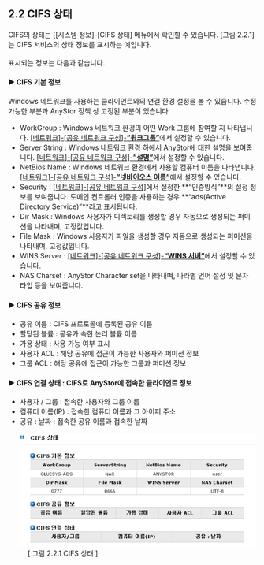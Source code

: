 ## 2.2 CIFS 상태

CIFS의 상태는 [[시스템 정보]-[CIFS 상태] 메뉴에서 확인할 수 있습니다. [그림 2.2.1]는 CIFS 서비스의
상태 정보를 표시하는 예입니다.<br><br>
표시되는 정보는 다음과 같습니다.

#### ▶ CIFS 기본 정보

Windows 네트워크를 사용하는 클라이언트와의 연결 환경 설정을 볼 수 있습니다. 수정 가능한 부분과
AnyStor 정책 상 고정된 부분이 있습니다.

* WorkGroup : Windows 네트워크 환경의 어떤 Work 그룹에 참여할 지 나타냅니다. [[네트워크]-[공유 네트워크 구성]-**”워크그룹”**](#43-공유-네트워크-구성)에서 설정할 수 있습니다.
* Server String : Windows 네트워크 환경 하에서 AnyStor에 대한 설명을 보여줍니다. [[네트워크]-[공유 네트워크 구성]-**”설명”**](#43-공유-네트워크-구성)에서 설정할 수 있습니다.
* NetBios Name : Windows 네트워크 환경에서 사용할 컴퓨터 이름을 나타냅니다. [[네트워크]-[공유 네트워크 구성]-**”넷바이오스 이름”**](#43-공유-네트워크-구성)에서 설정할 수 있습니다.
* Security : [[네트워크]-[공유 네트워크 구성]](#43-공유-네트워크-구성)에서 설정한 **“인증방식”**의 설정 정보를 보여줍니다. 도메인 컨트롤러 인증을 사용하는 경우 
**“ads(Active Directory Service)”**라고 표시됩니다.
* Dir Mask : Windows 사용자가 디렉토리를 생성할 경우 자동으로 생성되는 퍼미션을 나타내며, 고정값입니다.
* File Mask : Windows 사용자가 파일을 생성할 경우 자동으로 생성되는 퍼미션을 나타내며, 고정값입니다.
* WINS Server : [[네트워크]-[공유 네트워크 구성]-**“WINS 서버”**](#43-공유-네트워크-구성)에서 설정할 수 있습니다.
* NAS Charset : AnyStor Character set을 나타내며, 나라별 언어 설정 및 문자 타입 등을 보여줍니다.

#### ▶ CIFS 공유 정보

* 공유 이름 : CIFS 프로토콜에 등록된 공유 이름
* 할당된 볼륨 : 공유가 속한 논리 볼륨 이름
* 가용 상태 : 사용 가능 여부 표시
* 사용자 ACL : 해당 공유에 접근이 가능한 사용자와 퍼미션 정보
* 그룹 ACL : 해당 공유에 접근이 가능한 그룹과 퍼미션 정보

#### ▶ CIFS 연결 상태 : CIFS로 AnyStor에 접속한 클라이언트 정보

* 사용자 / 그룹 : 접속한 사용자와 그룹 이름
* 컴퓨터 이름(IP) : 접속한 컴퓨터 이름과 그 아이피 주소
* 공유 : 날짜 : 접속한 공유 이름과 접속한 날짜
<br><br>
![cifs](./images/cifs.png) <br>
&nbsp; &nbsp; [ 그림 2.2.1  CIFS 상태 ]

